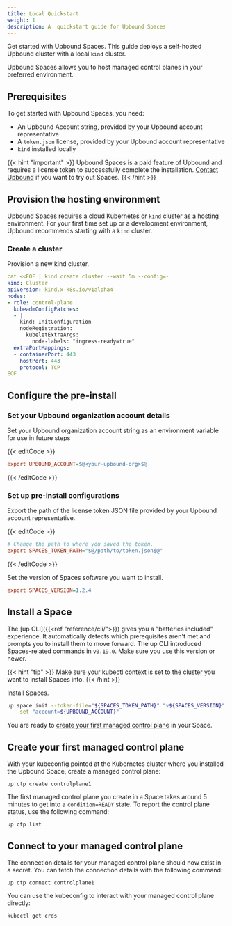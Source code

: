 ```yaml
---
title: Local Quickstart
weight: 1
description: A  quickstart guide for Upbound Spaces
---
```


Get started with Upbound Spaces. This guide deploys a self-hosted Upbound cluster with a local `kind` cluster.

Upbound Spaces allows you to host managed control planes in your preferred environment.

## Prerequisites

To get started with Upbound Spaces, you need:

- An Upbound Account string, provided by your Upbound account representative
- A `token.json` license, provided by your Upbound account representative
- `kind` installed locally

{{< hint "important" >}}
Upbound Spaces is a paid feature of Upbound and requires a license token to successfully complete the installation. [Contact Upbound](https://www.upbound.io/contact) if you want to try out Spaces.
{{< /hint >}}

## Provision the hosting environment

Upbound Spaces requires a cloud Kubernetes or `kind` cluster as a hosting environment. For your first time set up or a development environment, Upbound recommends starting with a `kind` cluster.

### Create a cluster

Provision a new kind cluster.

```yaml
cat <<EOF | kind create cluster --wait 5m --config=-
kind: Cluster
apiVersion: kind.x-k8s.io/v1alpha4
nodes:
- role: control-plane
  kubeadmConfigPatches:
  - |
    kind: InitConfiguration
    nodeRegistration:
      kubeletExtraArgs:
        node-labels: "ingress-ready=true"
  extraPortMappings:
  - containerPort: 443
    hostPort: 443
    protocol: TCP
EOF
```

## Configure the pre-install

### Set your Upbound organization account details

Set your Upbound organization account string as an environment variable for use in future steps

{{< editCode >}}
```ini
export UPBOUND_ACCOUNT=$@<your-upbound-org>$@
```
{{< /editCode >}}

### Set up pre-install configurations

Export the path of the license token JSON file provided by your Upbound account representative.

{{< editCode >}}
```ini {copy-lines="2"}
# Change the path to where you saved the token.
export SPACES_TOKEN_PATH="$@/path/to/token.json$@"
```
{{< /editCode >}}

Set the version of Spaces software you want to install.

```ini
export SPACES_VERSION=1.2.4
```


## Install a Space

The [up CLI]({{<ref "reference/cli/">}}) gives you a "batteries included" experience. It automatically detects which prerequisites aren't met and prompts you to install them to move forward. The up CLI introduced Spaces-related commands in `v0.19.0`. Make sure you use this version or newer.

{{< hint "tip" >}}
Make sure your kubectl context is set to the cluster you want to install Spaces into.
{{< /hint >}}

Install Spaces.

```bash
up space init --token-file="${SPACES_TOKEN_PATH}" "v${SPACES_VERSION}" \
  --set "account=${UPBOUND_ACCOUNT}"
```

You are ready to [create your first managed control plane](#create-your-first-managed-control-plane) in your Space.

## Create your first managed control plane

With your kubeconfig pointed at the Kubernetes cluster where you installed the Upbound Space, create a managed control plane:

```shell
up ctp create controlplane1
```

The first managed control plane you create in a Space takes around 5 minutes to get into a `condition=READY` state. To report the control plane status, use the following command:

```shell
up ctp list
```

## Connect to your managed control plane

The connection details for your managed control plane should now exist in a secret. You can fetch the connection details with the following command:

```shell
up ctp connect controlplane1
```

You can use the kubeconfig to interact with your managed control plane directly:

```shell
kubectl get crds
```
